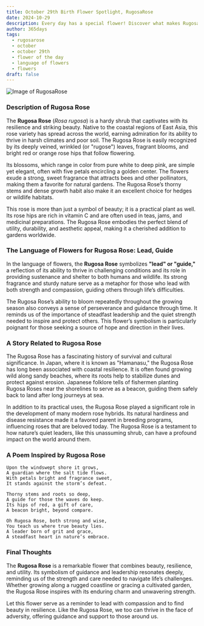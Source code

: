 ```yaml
---
title: October 29th Birth Flower Spotlight, RugosaRose
date: 2024-10-29
description: Every day has a special flower! Discover what makes RugosaRose unique as today’s birth flower and its symbolic meaning.
author: 365days
tags:
  - rugosarose
  - october
  - october 29th
  - flower of the day
  - language of flowers
  - flowers
draft: false
---
```



![Image of RugosaRose](https://cdn.pixabay.com/photo/2020/05/31/12/22/that-phone-5242459_960_720.jpg#center)


### Description of Rugosa Rose

The **Rugosa Rose** (_Rosa rugosa_) is a hardy shrub that captivates with its resilience and striking beauty. Native to the coastal regions of East Asia, this rose variety has spread across the world, earning admiration for its ability to thrive in harsh climates and poor soil. The Rugosa Rose is easily recognized by its deeply veined, wrinkled (or "rugose") leaves, fragrant blooms, and bright red or orange rose hips that follow flowering.

Its blossoms, which range in color from pure white to deep pink, are simple yet elegant, often with five petals encircling a golden center. The flowers exude a strong, sweet fragrance that attracts bees and other pollinators, making them a favorite for natural gardens. The Rugosa Rose’s thorny stems and dense growth habit also make it an excellent choice for hedges or wildlife habitats.

This rose is more than just a symbol of beauty; it is a practical plant as well. Its rose hips are rich in vitamin C and are often used in teas, jams, and medicinal preparations. The Rugosa Rose embodies the perfect blend of utility, durability, and aesthetic appeal, making it a cherished addition to gardens worldwide.

### The Language of Flowers for Rugosa Rose: Lead, Guide

In the language of flowers, the **Rugosa Rose** symbolizes **"lead" or "guide,"** a reflection of its ability to thrive in challenging conditions and its role in providing sustenance and shelter to both humans and wildlife. Its strong fragrance and sturdy nature serve as a metaphor for those who lead with both strength and compassion, guiding others through life’s difficulties.

The Rugosa Rose’s ability to bloom repeatedly throughout the growing season also conveys a sense of perseverance and guidance through time. It reminds us of the importance of steadfast leadership and the quiet strength needed to inspire and protect others. This flower’s symbolism is particularly poignant for those seeking a source of hope and direction in their lives.

### A Story Related to Rugosa Rose

The Rugosa Rose has a fascinating history of survival and cultural significance. In Japan, where it is known as "Hamanasu," the Rugosa Rose has long been associated with coastal resilience. It is often found growing wild along sandy beaches, where its roots help to stabilize dunes and protect against erosion. Japanese folklore tells of fishermen planting Rugosa Roses near the shorelines to serve as a beacon, guiding them safely back to land after long journeys at sea.

In addition to its practical uses, the Rugosa Rose played a significant role in the development of many modern rose hybrids. Its natural hardiness and disease resistance made it a favored parent in breeding programs, influencing roses that are beloved today. The Rugosa Rose is a testament to how nature’s quiet leaders, like this unassuming shrub, can have a profound impact on the world around them.

### A Poem Inspired by Rugosa Rose

```
Upon the windswept shore it grows,  
A guardian where the salt tide flows.  
With petals bright and fragrance sweet,  
It stands against the storm’s defeat.  

Thorny stems and roots so deep,  
A guide for those the waves do keep.  
Its hips of red, a gift of care,  
A beacon bright, beyond compare.  

Oh Rugosa Rose, both strong and wise,  
You teach us where true beauty lies.  
A leader born of grit and grace,  
A steadfast heart in nature’s embrace.  
```

### Final Thoughts

The **Rugosa Rose** is a remarkable flower that combines beauty, resilience, and utility. Its symbolism of guidance and leadership resonates deeply, reminding us of the strength and care needed to navigate life’s challenges. Whether growing along a rugged coastline or gracing a cultivated garden, the Rugosa Rose inspires with its enduring charm and unwavering strength.

Let this flower serve as a reminder to lead with compassion and to find beauty in resilience. Like the Rugosa Rose, we too can thrive in the face of adversity, offering guidance and support to those around us.